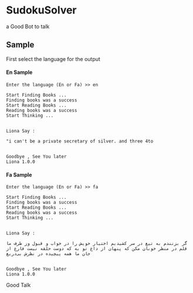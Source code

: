 # SudokuSolver
a Good Bot to talk

## Sample
First select the language for the output


#### En Sample

```
Enter the language (En or Fa) >> en

Start Finding Books ...
Finding books was a success
Start Reading Books ...
Reading books was a success
Start Thinking ...


Liona Say :

"i can't be a private secretary of silver. and three 4to

    
Goodbye , See You later
Liona 1.0.0

```


#### Fa Sample

```
Enter the language (En or Fa) >> fa

Start Finding Books ...
Finding books was a success
Start Reading Books ...
Reading books was a success
Start Thinking ...


Liona Say :

گر بزنندم به تیغ در سر کشیدیم اختیار خویش را در خواب و قبول وز طرف ما قلم در منظر خوبان مکن که پنهان از داغ تو به که دوست حلقه نیست فارغ از جان ما همه پیچیده در نظرش بی‌دریغ

    
Goodbye , See You later
Liona 1.0.0

```

Good Talk
